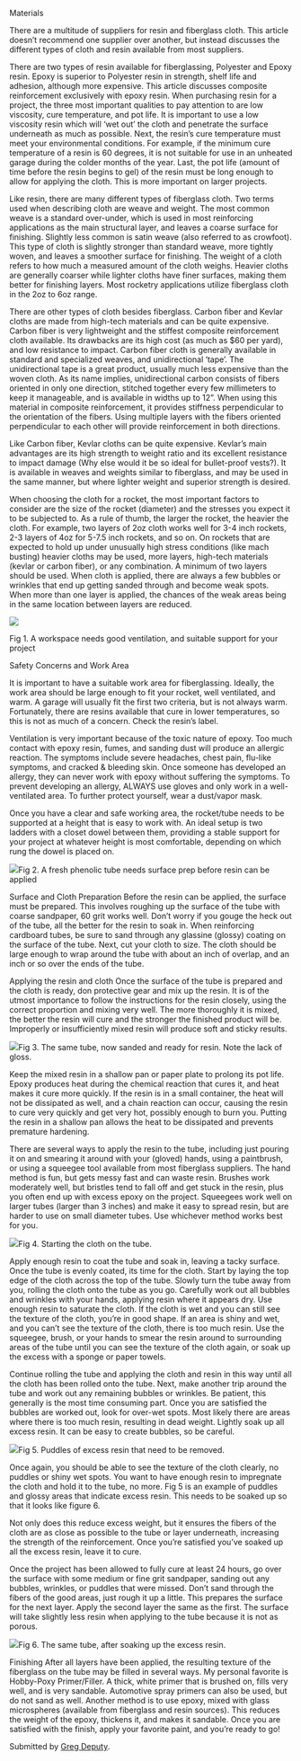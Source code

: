 Materials

There are a multitude of suppliers for resin and fiberglass cloth. This article doesn’t recommend one supplier over another, but instead discusses the different types of cloth and resin available from most suppliers.

There are two types of resin available for fiberglassing, Polyester and Epoxy resin. Epoxy is superior to Polyester resin in strength, shelf life and adhesion, although more expensive. This article discusses composite reinforcement exclusively with epoxy resin. When purchasing resin for a project, the three most important qualities to pay attention to are low viscosity, cure temperature, and pot life. It is important to use a low viscosity resin which will ‘wet out’ the cloth and penetrate the surface underneath as much as possible. Next, the resin’s cure temperature must meet your environmental conditions. For example, if the minimum cure temperature of a resin is 60 degrees, it is not suitable for use in an unheated garage during the colder months of the year. Last, the pot life (amount of time before the resin begins to gel) of the resin must be long enough to allow for applying the cloth. This is more important on larger projects.

Like resin, there are many different types of fiberglass cloth. Two terms used when describing cloth are weave and weight. The most common weave is a standard over-under, which is used in most reinforcing applications as the main structural layer, and leaves a coarse surface for finishing. Slightly less common is satin weave (also referred to as crowfoot). This type of cloth is slightly stronger than standard weave, more tightly woven, and leaves a smoother surface for finishing. The weight of a cloth refers to how much a measured amount of the cloth weighs. Heavier cloths are generally coarser while lighter cloths have finer surfaces, making them better for finishing layers. Most rocketry applications utilize fiberglass cloth in the 2oz to 6oz range.

There are other types of cloth besides fiberglass. Carbon fiber and Kevlar cloths are made from high-tech materials and can be quite expensive. Carbon fiber is very lightweight and the stiffest composite reinforcement cloth available. Its drawbacks are its high cost (as much as $60 per yard), and low resistance to impact. Carbon fiber cloth is generally available in standard and specialized weaves, and unidirectional ‘tape’. The unidirectional tape is a great product, usually much less expensive than the woven cloth. As its name implies, unidirectional carbon consists of fibers oriented in only one direction, stitched together every few millimeters to keep it manageable, and is available in widths up to 12”. When using this material in composite reinforcement, it provides stiffness perpendicular to the orientation of the fibers. Using multiple layers with the fibers oriented perpendicular to each other will provide reinforcement in both directions.

Like Carbon fiber, Kevlar cloths can be quite expensive. Kevlar’s main advantages are its high strength to weight ratio and its excellent resistance to impact damage (Why else would it be so ideal for bullet-proof vests?). It is available in weaves and weights similar to fiberglass, and may be used in the same manner, but where lighter weight and superior strength is desired.

When choosing the cloth for a rocket, the most important factors to consider are the size of the rocket (diameter) and the stresses you expect it to be subjected to. As a rule of thumb, the larger the rocket, the heavier the cloth. For example, two layers of 2oz cloth works well for 3-4 inch rockets, 2-3 layers of 4oz for 5-7.5 inch rockets, and so on. On rockets that are expected to hold up under unusually high stress conditions (like mach busting) heavier cloths may be used, more layers, high-tech materials (kevlar or carbon fiber), or any combination. A minimum of two layers should be used. When cloth is applied, there are always a few bubbles or wrinkles that end up getting sanded through and become weak spots. When more than one layer is applied, the chances of the weak areas being in the same location between layers are reduced.

![](/images/construction/workspace.jpg)

Fig 1. A workspace needs good ventilation, and suitable support for your project

Safety Concerns and Work Area

It is important to have a suitable work area for fiberglassing. Ideally, the work area should be large enough to fit your rocket, well ventilated, and warm. A garage will usually fit the first two criteria, but is not always warm. Fortunately, there are resins available that cure in lower temperatures, so this is not as much of a concern. Check the resin’s label.

Ventilation is very important because of the toxic nature of epoxy. Too much contact with epoxy resin, fumes, and sanding dust will produce an allergic reaction. The symptoms include severe headaches, chest pain, flu-like symptoms, and cracked & bleeding skin. Once someone has developed an allergy, they can never work with epoxy without suffering the symptoms. To prevent developing an allergy, ALWAYS use gloves and only work in a well-ventilated area. To further protect yourself, wear a dust/vapor mask.

Once you have a clear and safe working area, the rocket/tube needs to be supported at a height that is easy to work with. An ideal setup is two ladders with a closet dowel between them, providing a stable support for your project at whatever height is most comfortable, depending on which rung the dowel is placed on.

![](/images/construction/freshtube.jpg)Fig 2. A fresh phenolic tube needs surface prep before resin can be applied

Surface and Cloth Preparation Before the resin can be applied, the surface must be prepared. This involves roughing up the surface of the tube with coarse sandpaper, 60 grit works well. Don’t worry if you gouge the heck out of the tube, all the better for the resin to soak in. When reinforcing cardboard tubes, be sure to sand through any glassine (glossy) coating on the surface of the tube. Next, cut your cloth to size. The cloth should be large enough to wrap around the tube with about an inch of overlap, and an inch or so over the ends of the tube.

Applying the resin and cloth Once the surface of the tube is prepared and the cloth is ready, don protective gear and mix up the resin. It is of the utmost importance to follow the instructions for the resin closely, using the correct proportion and mixing very well. The more thoroughly it is mixed, the better the resin will cure and the stronger the finished product will be. Improperly or insufficiently mixed resin will produce soft and sticky results.

![](/images/construction/preppedtube.jpg)Fig 3. The same tube, now sanded and ready for resin. Note the lack of gloss.

Keep the mixed resin in a shallow pan or paper plate to prolong its pot life. Epoxy produces heat during the chemical reaction that cures it, and heat makes it cure more quickly. If the resin is in a small container, the heat will not be dissipated as well, and a chain reaction can occur, causing the resin to cure very quickly and get very hot, possibly enough to burn you. Putting the resin in a shallow pan allows the heat to be dissipated and prevents premature hardening.

There are several ways to apply the resin to the tube, including just pouring it on and smearing it around with your (gloved) hands, using a paintbrush, or using a squeegee tool available from most fiberglass suppliers. The hand method is fun, but gets messy fast and can waste resin. Brushes work moderately well, but bristles tend to fall off and get stuck in the resin, plus you often end up with excess epoxy on the project. Squeegees work well on larger tubes (larger than 3 inches) and make it easy to spread resin, but are harder to use on small diameter tubes. Use whichever method works best for you.

![](/images/construction/clothtube.jpg)Fig 4. Starting the cloth on the tube.

Apply enough resin to coat the tube and soak in, leaving a tacky surface. Once the tube is evenly coated, its time for the cloth. Start by laying the top edge of the cloth across the top of the tube. Slowly turn the tube away from you, rolling the cloth onto the tube as you go. Carefully work out all bubbles and wrinkles with your hands, applying resin where it appears dry. Use enough resin to saturate the cloth. If the cloth is wet and you can still see the texture of the cloth, you’re in good shape. If an area is shiny and wet, and you can’t see the texture of the cloth, there is too much resin. Use the squeegee, brush, or your hands to smear the resin around to surrounding areas of the tube until you can see the texture of the cloth again, or soak up the excess with a sponge or paper towels.

Continue rolling the tube and applying the cloth and resin in this way until all the cloth has been rolled onto the tube. Next, make another trip around the tube and work out any remaining bubbles or wrinkles. Be patient, this generally is the most time consuming part. Once you are satisfied the bubbles are worked out, look for over-wet spots. Most likely there are areas where there is too much resin, resulting in dead weight. Lightly soak up all excess resin. It can be easy to create bubbles, so be careful.

![](/images/construction/puddles.jpg)Fig 5. Puddles of excess resin that need to be removed.

Once again, you should be able to see the texture of the cloth clearly, no puddles or shiny wet spots. You want to have enough resin to impregnate the cloth and hold it to the tube, no more. Fig 5 is an example of puddles and glossy areas that indicate excess resin. This needs to be soaked up so that it looks like figure 6.

Not only does this reduce excess weight, but it ensures the fibers of the cloth are as close as possible to the tube or layer underneath, increasing the strength of the reinforcement. Once you’re satisfied you’ve soaked up all the excess resin, leave it to cure.

Once the project has been allowed to fully cure at least 24 hours, go over the surface with some medium or fine grit sandpaper, sanding out any bubbles, wrinkles, or puddles that were missed. Don’t sand through the fibers of the good areas, just rough it up a little. This prepares the surface for the next layer. Apply the second layer the same as the first. The surface will take slightly less resin when applying to the tube because it is not as porous.

![](/images/construction/nopuddles.jpg)Fig 6. The same tube, after soaking up the excess resin.

Finishing After all layers have been applied, the resulting texture of the fiberglass on the tube may be filled in several ways. My personal favorite is Hobby-Poxy Primer/Filler. A thick, white primer that is brushed on, fills very well, and is very sandable. Automotive spray primers can also be used, but do not sand as well. Another method is to use epoxy, mixed with glass microspheres (available from fiberglass and resin sources). This reduces the weight of the epoxy, thickens it, and makes it sandable. Once you are satisfied with the finish, apply your favorite paint, and you’re ready to go!

Submitted by [Greg Deputy](mailto:greg@deputy.org).

